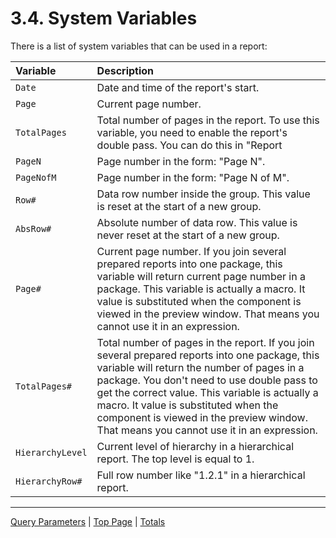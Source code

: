 # 3.4. System Variables

There is a list of system variables that can be used in a report:

| Variable | Description |
|:-|:-|
| `Date` | Date and time of the report's start. |
| `Page` | Current page number. |
| `TotalPages` | Total number of pages in the report. To use this variable, you need to enable the report's double pass. You can do this in "Report|Properties..." menu. |
| `PageN` | Page number in the form: "Page N". |
| `PageNofM` | Page number in the form: "Page N of M". | 
| `Row#` | Data row number inside the group. This value is reset at the start of a new group. |
| `AbsRow#` | Absolute number of data row. This value is never reset at the start of a new group. |
| `Page#` | Current page number. If you join several prepared reports into one package, this variable will return current page number in a package. This variable is actually a macro. It value is substituted when the component is viewed in the preview window. That means you cannot use it in an expression. |
| `TotalPages#` | Total number of pages in the report. If you join several prepared reports into one package, this variable will return the number of pages in a package. You don't need to use double pass to get the correct value. This variable is actually a macro. It value is substituted when the component is viewed in the preview window. That means you cannot use it in an expression. |
| `HierarchyLevel` | Current level of hierarchy in a hierarchical report. The top level is equal to 1. |
| `HierarchyRow#` | Full row number like "1.2.1" in a hierarchical report. |

---

[Query Parameters](QueryParameters.md) | [Top Page](README.md) | [Totals](Totals.md)
